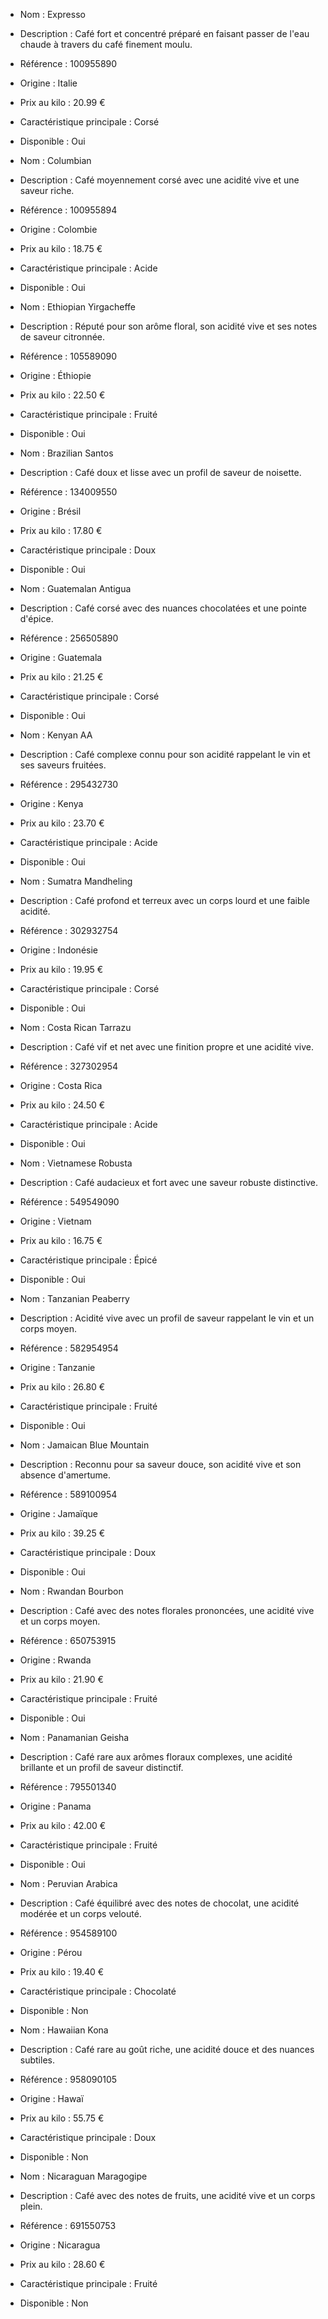 
- Nom : Expresso
- Description : Café fort et concentré préparé en faisant passer de l'eau chaude à travers du café finement moulu.
- Référence : 100955890
- Origine : Italie
- Prix au kilo : 20.99 €
- Caractéristique principale : Corsé
- Disponible : Oui


- Nom : Columbian
- Description : Café moyennement corsé avec une acidité vive et une saveur riche.
- Référence : 100955894
- Origine : Colombie
- Prix au kilo : 18.75 €
- Caractéristique principale : Acide
- Disponible : Oui


- Nom : Ethiopian Yirgacheffe
- Description : Réputé pour son arôme floral, son acidité vive et ses notes de saveur citronnée.
- Référence : 105589090
- Origine : Éthiopie
- Prix au kilo : 22.50 €
- Caractéristique principale : Fruité
- Disponible : Oui


- Nom : Brazilian Santos
- Description : Café doux et lisse avec un profil de saveur de noisette.
- Référence : 134009550
- Origine : Brésil
- Prix au kilo : 17.80 €
- Caractéristique principale : Doux
- Disponible : Oui


- Nom : Guatemalan Antigua
- Description : Café corsé avec des nuances chocolatées et une pointe d'épice.
- Référence : 256505890
- Origine : Guatemala
- Prix au kilo : 21.25 €
- Caractéristique principale : Corsé
- Disponible : Oui


- Nom : Kenyan AA
- Description : Café complexe connu pour son acidité rappelant le vin et ses saveurs fruitées.
- Référence : 295432730
- Origine : Kenya
- Prix au kilo : 23.70 €
- Caractéristique principale : Acide
- Disponible : Oui


- Nom : Sumatra Mandheling
- Description : Café profond et terreux avec un corps lourd et une faible acidité.
- Référence : 302932754
- Origine : Indonésie
- Prix au kilo : 19.95 €
- Caractéristique principale : Corsé
- Disponible : Oui


- Nom : Costa Rican Tarrazu
- Description : Café vif et net avec une finition propre et une acidité vive.
- Référence : 327302954
- Origine : Costa Rica
- Prix au kilo : 24.50 €
- Caractéristique principale : Acide
- Disponible : Oui

- Nom : Vietnamese Robusta
- Description : Café audacieux et fort avec une saveur robuste distinctive.
- Référence : 549549090
- Origine : Vietnam
- Prix au kilo : 16.75 €
- Caractéristique principale : Épicé
- Disponible : Oui


- Nom : Tanzanian Peaberry
- Description : Acidité vive avec un profil de saveur rappelant le vin et un corps moyen.
- Référence : 582954954
- Origine : Tanzanie
- Prix au kilo : 26.80 €
- Caractéristique principale : Fruité
- Disponible : Oui


- Nom : Jamaican Blue Mountain
- Description : Reconnu pour sa saveur douce, son acidité vive et son absence d'amertume.
- Référence : 589100954
- Origine : Jamaïque
- Prix au kilo : 39.25 €
- Caractéristique principale : Doux
- Disponible : Oui


- Nom : Rwandan Bourbon
- Description : Café avec des notes florales prononcées, une acidité vive et un corps moyen.
- Référence : 650753915
- Origine : Rwanda
- Prix au kilo : 21.90 €
- Caractéristique principale : Fruité
- Disponible : Oui


- Nom : Panamanian Geisha
- Description : Café rare aux arômes floraux complexes, une acidité brillante et un profil de saveur distinctif.
- Référence : 795501340
- Origine : Panama
- Prix au kilo : 42.00 €
- Caractéristique principale : Fruité
- Disponible : Oui


- Nom : Peruvian Arabica
- Description : Café équilibré avec des notes de chocolat, une acidité modérée et un corps velouté.
- Référence : 954589100
- Origine : Pérou
- Prix au kilo : 19.40 €
- Caractéristique principale : Chocolaté
- Disponible : Non


- Nom : Hawaiian Kona
- Description : Café rare au goût riche, une acidité douce et des nuances subtiles.
- Référence : 958090105
- Origine : Hawaï
- Prix au kilo : 55.75 €
- Caractéristique principale : Doux
- Disponible : Non


- Nom : Nicaraguan Maragogipe
- Description : Café avec des notes de fruits, une acidité vive et un corps plein.
- Référence : 691550753
- Origine : Nicaragua
- Prix au kilo : 28.60 €
- Caractéristique principale : Fruité
- Disponible : Non
